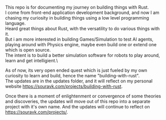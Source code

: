 This repo is for documenting my journey on building things with Rust.\
I come from front-end application development background, and now I am chasing my curiosity in building things using a low level programming language.\
Heard great things about Rust, with the versatility to do various things with it.\
But i am more interested in building Games/Simulation to test AI agents, playing around with Physics engine, maybe even build one or extend one which is open source.\
The intent is to build a better simulation software for robots to play around, learn and get intelligient.\

As of now, its very open ended quest which is just fueled by my own curiosity to learn and build, hence the name "building-with-rust".\
The updates are in the updates folder, and it will reflect on my personal website https://souravk.com/projects/building-with-rust.

Once there is a moment of enlightenment or convergence of some theories and discoveries, the updates will move out of this repo into a separate project with it's own name. And the updates will continue to reflect on https://souravk.com/projects/<project-name>.
